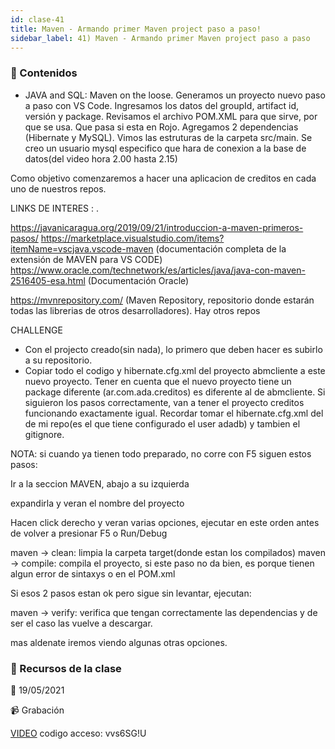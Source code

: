 ```yaml
---
id: clase-41
title: Maven - Armando primer Maven project paso a paso!
sidebar_label: 41) Maven - Armando primer Maven project paso a paso
---
```




### 📝 Contenidos

- JAVA and SQL: Maven on the loose. Generamos un proyecto nuevo paso a paso con VS Code. Ingresamos los datos del groupId, artifact id, versión y package. Revisamos el archivo POM.XML para que sirve, por que se usa. Que pasa si esta en Rojo. Agregamos 2 dependencias (Hibernate y MySQL). Vimos las estruturas de la carpeta src/main. Se creo un usuario mysql especifico que hara de conexion a la base de datos(del video hora 2.00 hasta 2.15)

Como objetivo comenzaremos a hacer una aplicacion de creditos en cada uno de nuestros repos.

LINKS DE INTERES : .

https://javanicaragua.org/2019/09/21/introduccion-a-maven-primeros-pasos/
https://marketplace.visualstudio.com/items?itemName=vscjava.vscode-maven (documentación completa de la extensión de MAVEN para VS CODE)
https://www.oracle.com/technetwork/es/articles/java/java-con-maven-2516405-esa.html (Documentación Oracle)

https://mvnrepository.com/ (Maven Repository, repositorio donde estarán todas las librerias de otros desarrolladores). Hay otros repos

CHALLENGE
- Con el projecto creado(sin nada), lo primero que deben hacer es subirlo a su repositorio.
- Copiar todo el codigo y hibernate.cfg.xml del proyecto abmcliente a este nuevo proyecto. Tener en cuenta que el nuevo proyecto tiene un package diferente (ar.com.ada.creditos) es diferente al de abmcliente. Si siguieron los pasos correctamente, van a tener el proyecto creditos funcionando exactamente igual.
Recordar tomar el hibernate.cfg.xml del de mi repo(es el que tiene configurado el user adadb) y tambien el gitignore.

NOTA: si cuando ya tienen todo preparado, no corre con F5 siguen estos pasos:

Ir a la seccion MAVEN, abajo a su izquierda

expandirla y veran el nombre del proyecto

Hacen click derecho y veran varias opciones, ejecutar en este orden antes de volver a presionar F5 o Run/Debug

maven -> clean: limpia la carpeta target(donde estan los compilados)
maven -> compile: compila el proyecto, si este paso no da bien, es porque tienen algun error de sintaxys o en el POM.xml

Si esos 2 pasos estan ok pero sigue sin levantar, ejecutan:

maven -> verify: verifica que tengan correctamente las dependencias y de ser el caso las vuelve a descargar.

mas aldenate iremos viendo algunas otras opciones.

### 🚀 Recursos de la clase

📆 19/05/2021

📹 Grabación

[VIDEO](https://us02web.zoom.us/rec/share/9-6bei8zpzNaptRWdO8gQfLMGySU2qszdY9E6J1mMcVPtCh1qlK0yklH3pntdDws.xUyyDciM940Iu1ky)
codigo acceso: vvs6SG!U
